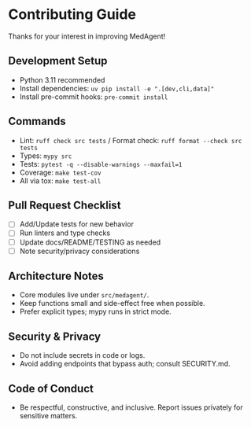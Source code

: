 # Contributing Guide

Thanks for your interest in improving MedAgent!

## Development Setup

- Python 3.11 recommended
- Install dependencies: `uv pip install -e ".[dev,cli,data]"`
- Install pre-commit hooks: `pre-commit install`

## Commands

- Lint: `ruff check src tests` / Format check: `ruff format --check src tests`
- Types: `mypy src`
- Tests: `pytest -q --disable-warnings --maxfail=1`
- Coverage: `make test-cov`
- All via tox: `make test-all`

## Pull Request Checklist

- [ ] Add/Update tests for new behavior
- [ ] Run linters and type checks
- [ ] Update docs/README/TESTING as needed
- [ ] Note security/privacy considerations

## Architecture Notes

- Core modules live under `src/medagent/`.
- Keep functions small and side-effect free when possible.
- Prefer explicit types; mypy runs in strict mode.

## Security & Privacy

- Do not include secrets in code or logs.
- Avoid adding endpoints that bypass auth; consult SECURITY.md.

## Code of Conduct

- Be respectful, constructive, and inclusive. Report issues privately for sensitive matters.

